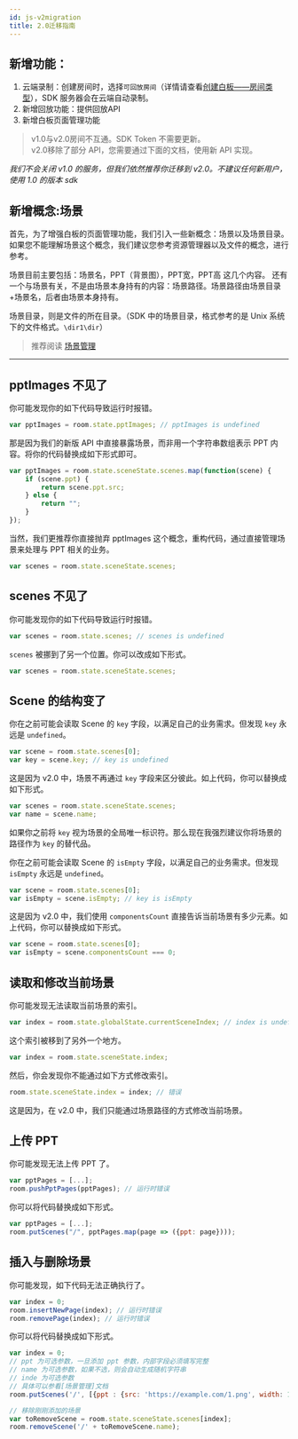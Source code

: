 ```yaml
---
id: js-v2migration
title: 2.0迁移指南
---
```


## 新增功能：

1. 云端录制：创建房间时，选择`可回放房间`（详情请查看[创建白板——房间类型](server/api/whiteboard-base.md#创建白板)），SDK 服务器会在云端自动录制。
1. 新增回放功能：提供回放API
1. 新增白板页面管理功能

>v1.0与v2.0房间不互通。SDK Token 不需要更新。  
v2.0移除了部分 API，您需要通过下面的文档，使用新 API 实现。

*我们不会关闭 v1.0 的服务，但我们依然推荐你迁移到 v2.0。不建议任何新用户，使用 1.0 的版本 sdk*

## 新增概念:场景

首先，为了增强白板的页面管理功能，我们引入一些新概念：场景以及场景目录。
如果您不能理解场景这个概念，我们建议您参考资源管理器以及文件的概念，进行参考。

场景目前主要包括：场景名，PPT（背景图），PPT宽，PPT高 这几个内容。
还有一个与场景有关，不是由场景本身持有的内容：场景路径。场景路径由场景目录+场景名，后者由场景本身持有。

场景目录，则是文件的所在目录。（SDK 中的场景目录，格式参考的是 Unix 系统下的文件格式。`\dir1\dir`）

>推荐阅读 [场景管理](../features/scenes.md) 

---

## pptImages 不见了

你可能发现你的如下代码导致运行时报错。

```javascript
var pptImages = room.state.pptImages; // pptImages is undefined
```

那是因为我们的新版 API 中直接暴露场景，而非用一个字符串数组表示 PPT 内容。将你的代码替换成如下形式即可。

```javascript
var pptImages = room.state.sceneState.scenes.map(function(scene) {
    if (scene.ppt) {
        return scene.ppt.src;
    } else {
        return "";
    }
});
```

当然，我们更推荐你直接抛弃 pptImages 这个概念，重构代码，通过直接管理场景来处理与 PPT 相关的业务。

```javascript
var scenes = room.state.sceneState.scenes;
```

## scenes 不见了

你可能发现你的如下代码导致运行时报错。

```javascript
var scenes = room.state.scenes; // scenes is undefined
```

``scenes`` 被挪到了另一个位置。你可以改成如下形式。

```javascript
var scenes = room.state.sceneState.scenes;
```

## Scene 的结构变了

你在之前可能会读取 Scene 的 ``key`` 字段，以满足自己的业务需求。但发现 ``key`` 永远是 ``undefined``。

```javascript
var scene = room.state.scenes[0];
var key = scene.key; // key is undefined
```

这是因为 v2.0 中，场景不再通过 ``key`` 字段来区分彼此。如上代码，你可以替换成如下形式。

```javascript
var scenes = room.state.sceneState.scenes;
var name = scene.name;
```

如果你之前将 ``key`` 视为场景的全局唯一标识符。那么现在我强烈建议你将场景的路径作为 ``key`` 的替代品。

你在之前可能会读取 Scene 的 ``isEmpty`` 字段，以满足自己的业务需求。但发现 ``isEmpty`` 永远是 ``undefined``。

```javascript
var scene = room.state.scenes[0];
var isEmpty = scene.isEmpty; // key is isEmpty
```

这是因为 v2.0 中，我们使用 ``componentsCount`` 直接告诉当前场景有多少元素。如上代码，你可以替换成如下形式。

```javascript
var scene = room.state.scenes[0];
var isEmpty = scene.componentsCount === 0;
```

## 读取和修改当前场景

你可能发现无法读取当前场景的索引。

```javascript
var index = room.state.globalState.currentSceneIndex; // index is undefined
```

这个索引被移到了另外一个地方。

```javascript
var index = room.state.sceneState.index;
```

然后，你会发现你不能通过如下方式修改索引。

```javascript
room.state.sceneState.index = index; // 错误
```

这是因为，在 v2.0 中，我们只能通过场景路径的方式修改当前场景。

## 上传 PPT

你可能发现无法上传 PPT 了。

```javascript
var pptPages = [...];
room.pushPptPages(pptPages); // 运行时错误
```

你可以将代码替换成如下形式。

```javascript
var pptPages = [...];
room.putScenes("/", pptPages.map(page => ({ppt: page})));
```

## 插入与删除场景

你可能发现，如下代码无法正确执行了。

```javascript
var index = 0;
room.insertNewPage(index); // 运行时错误
room.removePage(index); // 运行时错误
```

你可以将代码替换成如下形式。

```javascript
var index = 0;
// ppt 为可选参数，一旦添加 ppt 参数，内部字段必须填写完整
// name 为可选参数，如果不选，则会自动生成随机字符串
// inde 为可选参数
// 具体可以参看[场景管理]文档
room.putScenes('/', [{ppt : {src: 'https://example.com/1.png', width: 1024, height: 768}, name: '1'}], index);

// 移除刚刚添加的场景
var toRemoveScene = room.state.sceneState.scenes[index];
room.removeScene('/' + toRemoveScene.name);
```
